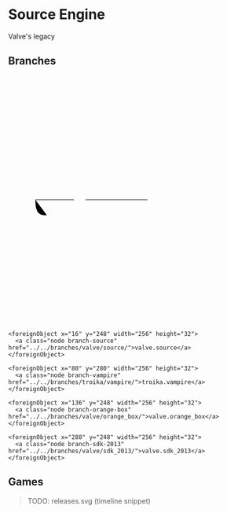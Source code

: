 # Source Engine

Valve's legacy


## Branches

<div class="svg-wrapper">
  <svg viewBox="0 0 512 512" xmlns="http://www.w3.org/2000/svg" xmlns:xhtml="http://www.w3.org/1999/xhtml">
    <!-- draw connections under the labels -->
    <!-- valve.source -> troika.vampire -->
    <path d="M 56 256 C 56 288, 68 288, 80 288"/>
    <!-- valve.source -> valve.orange_box -->
    <path d="M 56 256 L 136 256" stroke="black" fill="transparent"/>
    <!-- valve.orange_box -> valve.sdk_2013 -->
    <path d="M 160 256 L 288 256" stroke="black" fill="transparent"/>
  
    <foreignObject x="16" y="248" width="256" height="32">
      <a class="node branch-source" href="../../branches/valve/source/">valve.source</a>
    </foreignObject>
  
    <foreignObject x="80" y="280" width="256" height="32">
      <a class="node branch-vampire" href="../../branches/troika/vampire/">troika.vampire</a>
    </foreignObject>
  
    <foreignObject x="136" y="248" width="256" height="32">
      <a class="node branch-orange-box" href="../../branches/valve/orange_box/">valve.orange_box</a>
    </foreignObject>
  
    <foreignObject x="288" y="248" width="256" height="32">
      <a class="node branch-sdk-2013" href="../../branches/valve/sdk_2013/">valve.sdk_2013</a>
    </foreignObject>
  </svg>
</div>


## Games
> TODO: releases.svg (timeline snippet)
